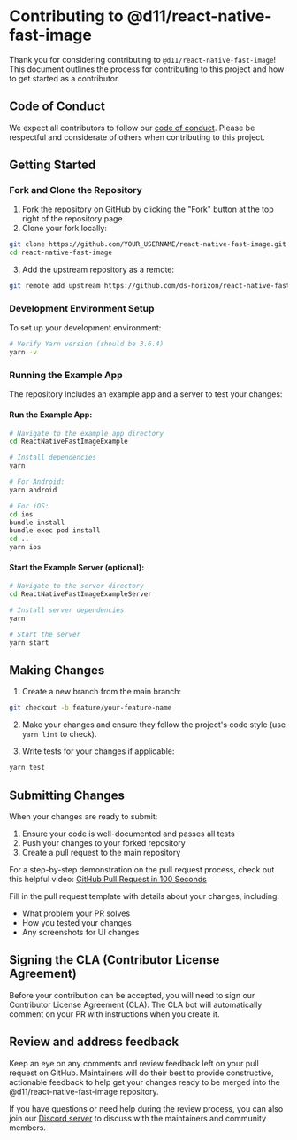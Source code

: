 # Contributing to @d11/react-native-fast-image

Thank you for considering contributing to `@d11/react-native-fast-image`! This document outlines the process for contributing to this project and how to get started as a contributor.

## Code of Conduct

We expect all contributors to follow our [code of conduct](CODE_OF_CONDUCT.md). Please be respectful and considerate of others when contributing to this project.

## Getting Started

### Fork and Clone the Repository

1. Fork the repository on GitHub by clicking the "Fork" button at the top right of the repository page.
2. Clone your fork locally:
```bash
git clone https://github.com/YOUR_USERNAME/react-native-fast-image.git
cd react-native-fast-image
```
3. Add the upstream repository as a remote:
```bash
git remote add upstream https://github.com/ds-horizon/react-native-fast-image.git
```

### Development Environment Setup

To set up your development environment:

```bash
# Verify Yarn version (should be 3.6.4)
yarn -v
```

### Running the Example App

The repository includes an example app and a server to test your changes:

#### Run the Example App:

```bash
# Navigate to the example app directory
cd ReactNativeFastImageExample

# Install dependencies
yarn

# For Android:
yarn android

# For iOS:
cd ios
bundle install
bundle exec pod install
cd ..
yarn ios
```

#### Start the Example Server (optional):
```bash
# Navigate to the server directory
cd ReactNativeFastImageExampleServer

# Install server dependencies
yarn

# Start the server
yarn start
```

## Making Changes

1. Create a new branch from the main branch:
```bash
git checkout -b feature/your-feature-name
```

2. Make your changes and ensure they follow the project's code style (use `yarn lint` to check).

3. Write tests for your changes if applicable:
```bash
yarn test
```

## Submitting Changes

When your changes are ready to submit:

1. Ensure your code is well-documented and passes all tests
2. Push your changes to your forked repository 
3. Create a pull request to the main repository

For a step-by-step demonstration on the pull request process, check out this helpful video: [GitHub Pull Request in 100 Seconds](https://www.youtube.com/watch?v=8lGpZkjnkt4)

Fill in the pull request template with details about your changes, including:
- What problem your PR solves
- How you tested your changes
- Any screenshots for UI changes

## Signing the CLA (Contributor License Agreement)

Before your contribution can be accepted, you will need to sign our Contributor License Agreement (CLA). The CLA bot will automatically comment on your PR with instructions when you create it.

## Review and address feedback

Keep an eye on any comments and review feedback left on your pull request on GitHub. Maintainers will do their best to provide constructive, actionable feedback to help get your changes ready to be merged into the @d11/react-native-fast-image repository.

If you have questions or need help during the review process, you can also join our [Discord server](https://discord.gg/NyenAm9T) to discuss with the maintainers and community members.